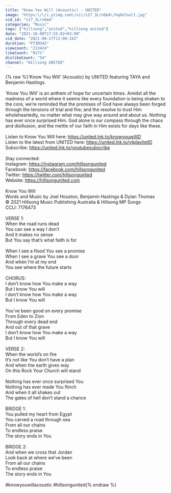 ```yaml
---
title: "Know You Will (Acoustic) - UNITED"
image: "https:\/\/i.ytimg.com\/vi\/s17_3LrnQeA\/hqdefault.jpg"
vid_id: "s17_3LrnQeA"
categories: "Music"
tags: ["hillsong","united","hillsong united"]
date: "2021-10-08T17:55:02+03:00"
vid_date: "2021-08-27T12:00:16Z"
duration: "PT3M34S"
viewcount: "213424"
likeCount: "9171"
dislikeCount: "54"
channel: "Hillsong UNITED"
---
```

{% raw %}'Know You Will' (Acoustic) by UNITED featuring TAYA and Benjamin Hastings. <br /><br />'Know You Will' is an anthem of hope for uncertain times. Amidst all the madness of a world where it seems like every foundation is being shaken to the core, we’re reminded that the promises of God have always been forged through the tensions of trial and fire; and the resolve to trust Him wholeheartedly, no matter what may give way around and about us. Nothing has ever once surprised Him. God alone is our compass through the chaos and disillusion, and the mettle of our faith in Him exists for days like these.<br /><br />Listen to Know You Will here: <a rel="nofollow" target="blank" href="https://united.lnk.to/knowyouwillID">https://united.lnk.to/knowyouwillID</a> <br />Listen to the latest from UNITED here: <a rel="nofollow" target="blank" href="https://united.lnk.to/ytplaylistID">https://united.lnk.to/ytplaylistID</a><br />Subscribe: <a rel="nofollow" target="blank" href="https://united.lnk.to/youtubesubscribe">https://united.lnk.to/youtubesubscribe</a><br /><br />Stay connected:<br />Instagram: <a rel="nofollow" target="blank" href="https://instagram.com/hillsongunited">https://instagram.com/hillsongunited</a><br />Facebook: <a rel="nofollow" target="blank" href="https://facebook.com/hillsongunited">https://facebook.com/hillsongunited</a><br />Twitter: <a rel="nofollow" target="blank" href="https://twitter.com/hillsongunited">https://twitter.com/hillsongunited</a><br />Website: <a rel="nofollow" target="blank" href="https://hillsongunited.com">https://hillsongunited.com</a><br /><br />Know You Will<br />Words and Music by Joel Houston, Benjamin Hastings &amp; Dylan Thomas<br />© 2021 Hillsong Music Publishing Australia &amp; Hillsong MP Songs<br />CCLI: 7176473<br /><br />VERSE 1:<br />When the road runs dead<br />You can see a way I don’t<br />And it makes no sense<br />But You say that’s what faith is for<br /><br />When I see a flood You see a promise<br />When I see a grave You see a door<br />And when I’m at my end<br />You see where the future starts<br /><br />CHORUS:<br />I don’t know how You make a way<br />But I know You will<br />I don’t know how You make a way<br />But I know You will<br /><br />You’ve been good on every promise<br />From Eden to Zion<br />Through every dead end<br />And out of that grave<br />I don’t know how You make a way<br />But I know You will<br /><br />VERSE 2:<br />When the world’s on fire<br />It’s not like You don’t have a plan<br />And when the earth gives way<br />On this Rock Your Church will stand<br /><br />Nothing has ever once surprised You<br />Nothing has ever made You flinch<br />And when it all shakes out<br />The gates of hell don’t stand a chance<br /><br />BRIDGE 1:<br />You pulled my heart from Egypt<br />You carved a road through sea<br />From all our chains<br />To endless praise<br />The story ends in You<br /><br />BRIDGE 2:<br />And when we cross that Jordan<br />Look back at where we’ve been<br />From all our chains<br />To endless praise<br />The story ends in You<br /><br />#knowyouwillacoustic #hillsongunited{% endraw %}
